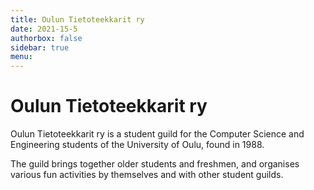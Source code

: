 ```yaml
---
title: Oulun Tietoteekkarit ry
date: 2021-15-5
authorbox: false
sidebar: true
menu:
---
```


# Oulun Tietoteekkarit ry

Oulun Tietoteekkarit ry is a student guild for the Computer Science and Engineering students of the University of Oulu, found in 1988.

The guild brings together older students and freshmen, and organises various fun activities by themselves and with other student guilds.
